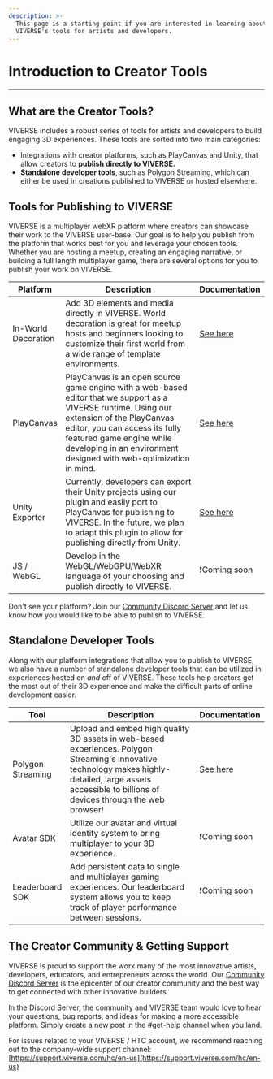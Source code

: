 ```yaml
---
description: >-
  This page is a starting point if you are interested in learning about
  VIVERSE's tools for artists and developers.
---
```


# Introduction to Creator Tools

***

## What are the Creator Tools?

VIVERSE includes a robust series of tools for artists and developers to build engaging 3D experiences. These tools are sorted into two main categories:

* Integrations with creator platforms, such as PlayCanvas and Unity, that allow creators to **publish directly to VIVERSE.**
* **Standalone developer tools**, such as Polygon Streaming, which can either be used in creations published to VIVERSE or hosted elsewhere.

## Tools for Publishing to VIVERSE

VIVERSE is a multiplayer webXR platform where creators can showcase their work to the VIVERSE user-base. Our goal is to help you publish from the platform that works best for you and leverage your chosen tools. Whether you are hosting a meetup, creating an engaging narrative, or building a full length multiplayer game, there are several options for you to publish your work on VIVERSE.

<table><thead><tr><th>Platform</th><th width="386">Description</th><th>Documentation</th></tr></thead><tbody><tr><td>In-World Decoration</td><td>Add 3D elements and media directly in VIVERSE. World decoration is great for meetup hosts and beginners looking to customize their first world from a wide range of template environments.</td><td><a href="broken-reference">See here</a></td></tr><tr><td>PlayCanvas</td><td>PlayCanvas is an open source game engine with a web-based editor that we support as a VIVERSE runtime. Using our extension of the PlayCanvas editor, you can access its fully featured game engine while developing in an environment designed with web-optimization in mind.</td><td><a href="broken-reference">See here</a></td></tr><tr><td>Unity Exporter</td><td>Currently, developers can export their Unity projects using our plugin and easily port to PlayCanvas for publishing to VIVERSE. In the future, we plan to adapt this plugin to allow for publishing directly from Unity.</td><td><a href="broken-reference">See here</a></td></tr><tr><td>JS / WebGL</td><td>Develop in the WebGL/WebGPU/WebXR language of your choosing and publish directly to VIVERSE.</td><td><span data-gb-custom-inline data-tag="emoji" data-code="2757">❗</span>Coming soon</td></tr></tbody></table>

Don't see your platform? Join our [Community Discord Server](https://discord.gg/viversecreators) and let us know how you would like to be able to publish to VIVERSE.

## Standalone Developer Tools

Along with our platform integrations that allow you to publish to VIVERSE, we also have a number of standalone developer tools that can be utilized in experiences hosted on _and_ off of VIVERSE. These tools help creators get the most out of their 3D experience and make the difficult parts of online development easier.

<table><thead><tr><th>Tool</th><th width="386">Description</th><th>Documentation</th></tr></thead><tbody><tr><td>Polygon Streaming</td><td>Upload and embed high quality 3D assets in web-based experiences. Polygon Streaming's innovative technology makes highly-detailed, large assets accessible to billions of devices through the web browser!</td><td><a href="https://app.gitbook.com/s/Y3WbwobASVOf4RiqnLEI/">See here</a></td></tr><tr><td>Avatar SDK</td><td>Utilize our avatar and virtual identity system to bring multiplayer to your 3D experience.</td><td><span data-gb-custom-inline data-tag="emoji" data-code="2757">❗</span>Coming soon</td></tr><tr><td>Leaderboard SDK</td><td>Add persistent data to single and multiplayer gaming experiences. Our leaderboard system allows you to keep track of player performance between sessions.</td><td><span data-gb-custom-inline data-tag="emoji" data-code="2757">❗</span>Coming soon</td></tr></tbody></table>

## The Creator Community & Getting Support

VIVERSE is proud to support the work many of the most innovative artists, developers, educators, and entrepreneurs across the world. Our [Community Discord Server](https://discord.gg/viversecreators) is the epicenter of our creator community and the best way to get connected with other innovative builders.

In the Discord Server, the community and VIVERSE team would love to hear your questions, bug reports, and ideas for making a more accessible platform. Simply create a new post in the #get-help channel when you land.

For issues related to your VIVERSE / HTC account, we recommend reaching out to the company-wide support channel: [https://support.viverse.com/hc/en-us](https://support.viverse.com/hc/en-us)
